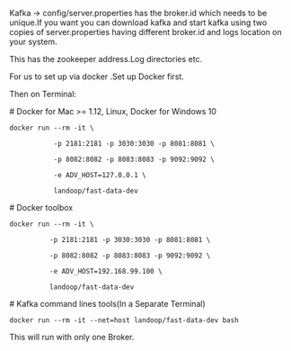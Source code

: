 Kafka -&gt; config/server.properties has the broker.id which needs to be unique.If you want you can download kafka and start kafka using two copies of server.properties having different broker.id and logs location on your system.

This has the zookeeper address.Log directories etc.

For us to set up via docker .Set up Docker first.

Then on Terminal:

\# Docker for Mac &gt;= 1.12, Linux, Docker for Windows 10

`docker run --rm -it \`

`           -p 2181:2181 -p 3030:3030 -p 8081:8081 \`

`           -p 8082:8082 -p 8083:8083 -p 9092:9092 \`

`           -e ADV_HOST=127.0.0.1 \`

`           landoop/fast-data-dev`

\# Docker toolbox

`docker run --rm -it \`

`          -p 2181:2181 -p 3030:3030 -p 8081:8081 \`

`          -p 8082:8082 -p 8083:8083 -p 9092:9092 \`

`          -e ADV_HOST=192.168.99.100 \`

`          landoop/fast-data-dev`



\# Kafka command lines tools\(In a Separate Terminal\)

```
docker run --rm -it --net=host landoop/fast-data-dev bash
```

This will run with only one Broker.

